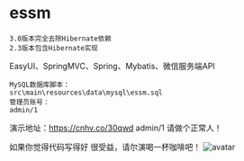 # essm
    
    3.0版本完全去除Hibernate依赖
    2.3版本包含Hibernate实现

EasyUI、SpringMVC、Spring、Mybatis、微信服务端API

    MySQL数据库脚本：
    src\main\resources\data\mysql\essm.sql 
    管理员账号：
    admin/1
    
   
演示地址：https://cnhv.co/30qwd admin/1
请做个正常人！

如果你觉得代码写得好 很受益，请尔演喝一杯咖啡吧！
   ![avatar](https://github.com/eryanwcp/essm/blob/master/doc/pay.jpg?raw=true)

